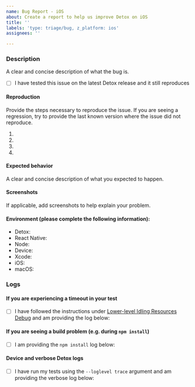 ```yaml
---
name: Bug Report - iOS
about: Create a report to help us improve Detox on iOS
title: ''
labels: 'type: triage/bug, z_platform: ios'
assignees: ''

---
```


### Description
A clear and concise description of what the bug is.

- [ ] I have tested this issue on the latest Detox release and it still reproduces

#### Reproduction

Provide the steps necessary to reproduce the issue. If you are seeing a regression, try to provide the last known version where the issue did not reproduce.

1. 
2. 
3. 
4. 

#### Expected behavior
A clear and concise description of what you expected to happen.

#### Screenshots
If applicable, add screenshots to help explain your problem.

#### Environment (please complete the following information):
 - Detox:
 - React Native:
 - Node:
 - Device:
 - Xcode:
 - iOS:
 - macOS: 

### Logs

#### If you are experiencing a timeout in your test
- [ ] I have followed the instructions under [Lower-level Idling Resources Debug](https://github.com/wix/Detox/blob/master/docs/Troubleshooting.Synchronization.md#lower-level-idling-resources-debug-ios-only) and am providing the log below:

#### If you are seeing a build problem (e.g. during `npm install`)
- [ ] I am providing the `npm install` log below:

#### Device and verbose Detox logs
- [ ] I have run my tests using the `--loglevel trace` argument and am providing the verbose log below:
